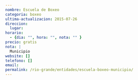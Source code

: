 ```yaml
---
nombre: Escuela de Boxeo
categoria: boxeo
ultima-actualizacion: 2015-07-26
direccion: 
  lugar: 
horario: 
  - {dia: "", hora: "", nota: "" }
precio: gratis
nota: | 
  Municipio
website: []
telefono: []
email: 
permalink: /rio-grande/entidades/escuela-boxeo-municipio/
---
```


